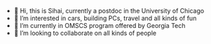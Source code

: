 - 👋 Hi, this is Sihai, currently a postdoc in the University of Chicago
- 👀 I’m interested in cars, building PCs, travel and all kinds of fun
- 🌱 I’m currently in OMSCS program offered by Georgia Tech
- 💞️ I’m looking to collaborate on all kinds of people

<!---
Meatkiller1993/Meatkiller1993 is a ✨ special ✨ repository because its `README.md` (this file) appears on your GitHub profile.
You can click the Preview link to take a look at your changes.
--->
